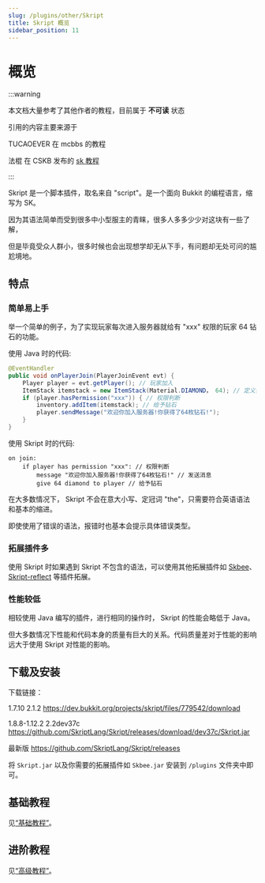 ```yaml
---
slug: /plugins/other/Skript
title: Skript 概览
sidebar_position: 11
---
```


# 概览

:::warning

本文档大量参考了其他作者的教程，目前属于 **不可读** 状态

引用的内容主要来源于

TUCAOEVER 在 mcbbs 的教程

法棍 在 CSKB 发布的 [sk 教程](https://kb.corona.studio/zhCN/skript/startup.html)

:::

Skript 是一个脚本插件，取名来自 "script"。是一个面向 Bukkit 的编程语言，缩写为 SK。

因为其语法简单而受到很多中小型服主的青睐，很多人多多少少对这块有一些了解，

但是毕竟受众人群小，很多时候也会出现想学却无从下手，有问题却无处可问的尴尬境地。

## 特点

### 简单易上手

举一个简单的例子，为了实现玩家每次进入服务器就给有 "xxx" 权限的玩家 64 钻石的功能。

使用 Java 时的代码:

```java
@EventHandler
public void onPlayerJoin(PlayerJoinEvent evt) {
    Player player = evt.getPlayer(); // 玩家加入
    ItemStack itemstack = new ItemStack(Material.DIAMOND， 64); // 定义钻石
    if (player.hasPermission("xxx")) { // 权限判断
        inventory.addItem(itemstack); // 给予钻石
        player.sendMessage("欢迎你加入服务器!你获得了64枚钻石!");
    }
}
```

使用 Skript 时的代码:

```
on join:
    if player has permission "xxx": // 权限判断
        message "欢迎你加入服务器!你获得了64枚钻石!" // 发送消息
        give 64 diamond to player // 给予钻石
```

在大多数情况下， Skript 不会在意大小写、定冠词 "the"，只需要符合英语语法和基本的缩进。

即使使用了错误的语法，报错时也基本会提示具体错误类型。

### 拓展插件多

使用 Skript 时如果遇到 Skript 不包含的语法，可以使用其他拓展插件如 [Skbee](https://github.com/ShaneBeee/SkBee)、[Skript-reflect](https://github.com/SkriptLang/skript-reflect) 等插件拓展。

### 性能较低

相较使用 Java 编写的插件，进行相同的操作时， Skript 的性能会略低于 Java。

但大多数情况下性能和代码本身的质量有巨大的关系。代码质量差对于性能的影响远大于使用 Skript 对性能的影响。

## 下载及安装

下载链接：

1.7.10 2.1.2 https://dev.bukkit.org/projects/skript/files/779542/download

1.8.8-1.12.2 2.2dev37c https://github.com/SkriptLang/Skript/releases/download/dev37c/Skript.jar

最新版 https://github.com/SkriptLang/Skript/releases

将 `Skript.jar` 以及你需要的拓展插件如 `Skbee.jar` 安装到 `/plugins` 文件夹中即可。

## 基础教程

见[“基础教程”](BasicTutorials.md)。

## 进阶教程

见[“高级教程”](AdvancedTutorials.md)。
